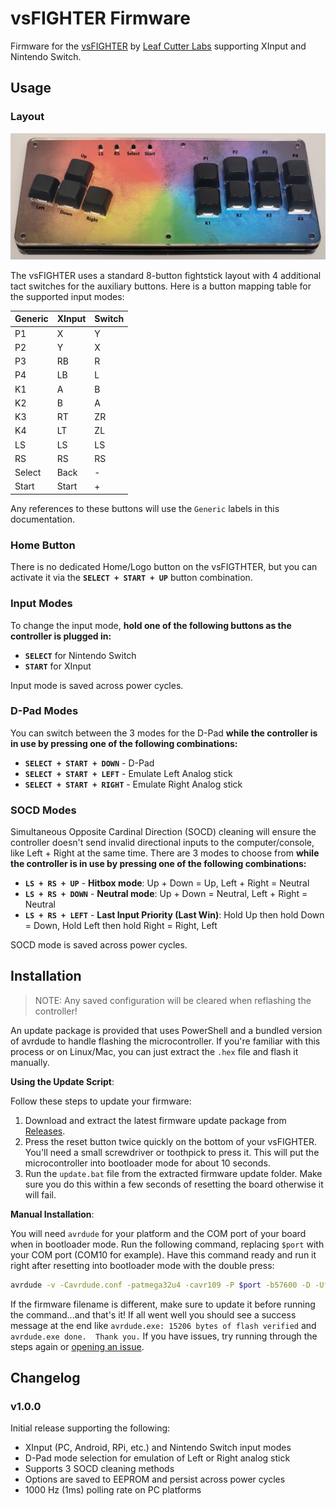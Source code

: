 # vsFIGHTER Firmware

Firmware for the [vsFIGHTER](https://github.com/LeafCutterLabs/vsFIGHTER) by [Leaf Cutter Labs](https://github.com/LeafCutterLabs) supporting XInput and Nintendo Switch.

## Usage

### Layout

![vsFIGHTER layout](.assets/images/vsFIGHTER-layout.jpg)

The vsFIGHTER uses a standard 8-button fightstick layout with 4 additional tact switches for the auxiliary buttons. Here is a button mapping table for the supported input modes:

| Generic | XInput | Switch |
| ------- | ------ | ------ |
| P1      | X      | Y      |
| P2      | Y      | X      |
| P3      | RB     | R      |
| P4      | LB     | L      |
| K1      | A      | B      |
| K2      | B      | A      |
| K3      | RT     | ZR     |
| K4      | LT     | ZL     |
| LS      | LS     | LS     |
| RS      | RS     | RS     |
| Select  | Back   | -      |
| Start   | Start  | +      |

Any references to these buttons will use the `Generic` labels in this documentation.

### Home Button

There is no dedicated Home/Logo button on the vsFIGTHTER, but you can activate it via the **`SELECT + START + UP`** button combination.

### Input Modes

To change the input mode, **hold one of the following buttons as the controller is plugged in:**

* **`SELECT`** for Nintendo Switch
* **`START`** for XInput

Input mode is saved across power cycles.

### D-Pad Modes

You can switch between the 3 modes for the D-Pad **while the controller is in use by pressing one of the following combinations:**

* **`SELECT + START + DOWN`** - D-Pad
* **`SELECT + START + LEFT`** - Emulate Left Analog stick
* **`SELECT + START + RIGHT`** - Emulate Right Analog stick

### SOCD Modes

Simultaneous Opposite Cardinal Direction (SOCD) cleaning will ensure the controller doesn't send invalid directional inputs to the computer/console, like Left + Right at the same time. There are 3 modes to choose from **while the controller is in use by pressing one of the following combinations:**

* **`LS + RS + UP`** - **Hitbox mode**: Up + Down = Up, Left + Right = Neutral
* **`LS + RS + DOWN`** - **Neutral mode**: Up + Down = Neutral, Left + Right = Neutral
* **`LS + RS + LEFT`** - **Last Input Priority (Last Win)**: Hold Up then hold Down = Down, Hold Left then hold Right = Right, Left

SOCD mode is saved across power cycles.

## Installation

> NOTE: Any saved configuration will be cleared when reflashing the controller!

An update package is provided that uses PowerShell and a bundled version of avrdude to handle flashing the microcontroller. If you're familiar with this process or on Linux/Mac, you can just extract the `.hex` file and flash it manually.

**Using the Update Script**:

Follow these steps to update your firmware:

1. Download and extract the latest firmware update package from [Releases](https://github.com/FeralAI/vsFIGHTER-Firmware/releases).
1. Press the reset button twice quickly on the bottom of your vsFIGHTER. You'll need a small screwdriver or toothpick to press it. This will put the microcontroller into bootloader mode for about 10 seconds.
1. Run the `update.bat` file from the extracted firmware update folder. Make sure you do this within a few seconds of resetting the board otherwise it will fail.

**Manual Installation**:

You will need `avrdude` for your platform and the COM port of your board when in bootloader mode. Run the following command, replacing `$port` with your COM port (COM10 for example). Have this command ready and run it right after resetting into bootloader mode with the double press:

```sh
avrdude -v -Cavrdude.conf -patmega32u4 -cavr109 -P $port -b57600 -D -Uflash:w:vsFIGHTER-Firmware.hex:i
```

If the firmware filename is different, make sure to update it before running the command...and that's it! If all went well you should see a success message at the end like `avrdude.exe: 15206 bytes of flash verified` and `avrdude.exe done.  Thank you.` If you have issues, try running through the steps again or [opening an issue](https://github.com/FeralAI/vsFIGHTER-Firmware/issues/new).

## Changelog

### v1.0.0

Initial release supporting the following:

* XInput (PC, Android, RPi, etc.) and Nintendo Switch input modes
* D-Pad mode selection for emulation of Left or Right analog stick
* Supports 3 SOCD cleaning methods
* Options are saved to EEPROM and persist across power cycles
* 1000 Hz (1ms) polling rate on PC platforms
